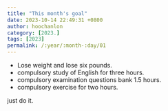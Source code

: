 ```yaml
---
title: "This month's goal"
date: 2023-10-14 22:49:31 +0800
author: hoochanlon
category: [2023.]
tags: [2023]
permalink: /:year/:month-:day/01
---
```


* Lose weight and lose six pounds.
* compulsory study of English for three hours.
* compulsory examination questions bank 1.5 hours.
* compulsory exercise for two hours.

<!-- more -->

just do it.
